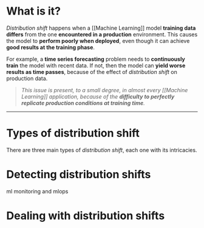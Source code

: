 # What is it?

*Distribution shift* happens when a [[Machine Learning]] model **training data differs** from the one **encountered in a production** environment. This causes the model to **perform poorly when deployed**, even though it can achieve **good results at the training phase**.

For example, a **time series forecasting** problem needs to **continuously train** the model with recent data. If not, then the model can **yield worse results as time passes**, because of the effect of *distribution shift* on production data.

>*This issue is present, to a small degree, in almost every [[Machine Learning]] application, because of the **difficulty to perfectly replicate production conditions at training time**.*
___
# Types of distribution shift

There are three main types of *distribution shift*, each one with its intricacies.

# Detecting distribution shifts
ml monitoring and mlops

# Dealing with distribution shifts